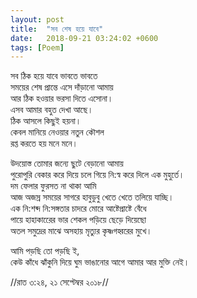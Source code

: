 ```yaml
---
layout: post
title:  "সব শেষ হয়ে যাবে"
date:   2018-09-21 03:24:02 +0600
tags: [Poem]
---
```

সব ঠিক হয়ে যাবে ভাবতে ভাবতে  
সময়ের শেষ প্রান্তে এসে দাঁড়ানো আমায়  
আর ঠিক হওয়ার ভরসা দিতে এসোনা।  
এসব আমার বহুত দেখা আছে।  
ঠিক আসলে কিছুই হয়না।  
কেবল মানিয়ে নেওয়ার নতুন কৌশল  
রপ্ত করতে হয় মনে মনে।  

উদয়োস্ত তোমার জন্যে ছুটে বেড়ানো আমায়  
পুরোপুরি বেকার করে দিয়ে চলে গিয়ে নি:স্ব করে দিলে এক মুহুর্তে।  
দম ফেলার ফুরসত না থাকা আমি  
আজ অজস্র সময়ের সাগরে হাবুডুবু খেতে খেতে তলিয়ে যাচ্ছি।  
এক নি:শব্দ নি:সঙ্গতার চাদরে মোরে আষ্টেপ্রাষ্টে বেঁধে  
পায়ে হাহাকারেের ভার শেকল পড়িয়ে ছেড়ে দিয়েছো  
অতল সমুদ্রের মাঝে অসহায় মৃত্যুর কৃষ্ণগহ্বরের মুখে।   

আমি পড়ছি তো পড়ছি ই,  
কেউ কাঁধে ঝাঁকুনি দিয়ে ঘুম ভাঙানোর আগে আমার আর মুক্তি নেই।  

//রাত ৩‌:২৪, ২১ সেপ্টেম্বর ২০১৮//